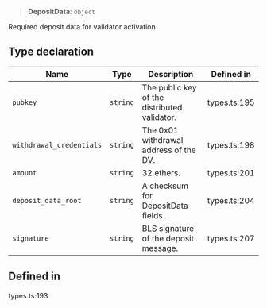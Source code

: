 > **DepositData**: `object`

Required deposit data for validator activation

## Type declaration

| Name | Type | Description | Defined in |
| ------ | ------ | ------ | ------ |
| `pubkey` | `string` | The public key of the distributed validator. | types.ts:195 |
| `withdrawal_credentials` | `string` | The 0x01 withdrawal address of the DV. | types.ts:198 |
| `amount` | `string` | 32 ethers. | types.ts:201 |
| `deposit_data_root` | `string` | A checksum for DepositData fields . | types.ts:204 |
| `signature` | `string` | BLS signature of the deposit message. | types.ts:207 |

## Defined in

types.ts:193
